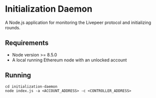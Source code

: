 # Initialization Daemon

A Node.js application for monitoring the Livepeer protocol and initializing rounds.

## Requirements

- Node version >= 8.5.0
- A local running Ethereum node with an unlocked account

## Running

```
cd initialization-daemon
node index.js -a <ACCOUNT_ADDRESS> -c <CONTROLLER_ADDRESS>
```